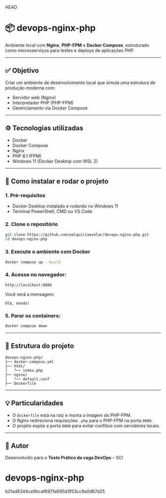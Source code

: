 HEAD
# 📦 devops-nginx-php

Ambiente local com **Nginx**, **PHP-FPM** e **Docker Compose**, estruturado como microsserviços para testes e deploys de aplicações PHP.

---

## ✅ Objetivo

Criar um ambiente de desenvolvimento local que simula uma estrutura de produção moderna com:
- Servidor web (Nginx)
- Interpretador PHP (PHP-FPM)
- Gerenciamento via Docker Compose

---

## ⚙️ Tecnologias utilizadas

- Docker
- Docker Compose
- Nginx
- PHP 8.1 (FPM)
- Windows 11 (Docker Desktop com WSL 2)

---

## 🚀 Como instalar e rodar o projeto

### 1. Pré-requisitos

- Docker Desktop instalado e rodando no Windows 11
- Terminal PowerShell, CMD ou VS Code

### 2. Clone o repositório

```bash
git clone https://github.com/walquiriaavelar/devops-nginx-php.git
cd devops-nginx-php
```

### 3. Execute o ambiente com Docker

```bash
docker compose up --build
```

### 4. Acesse no navegador:

```
http://localhost:8080
```

Você verá a mensagem:
```
Olá, mundo!
```

### 5. Parar os containers:

```bash
docker compose down
```

---

## 📁 Estrutura do projeto

```
devops-nginx-php/
├── docker-compose.yml
├── html/
│   └── index.php
├── nginx/
│   └── default.conf
├── Dockerfile
```

---

## 💡 Particularidades

- O `Dockerfile` está na raiz e monta a imagem do PHP-FPM.
- O Nginx redireciona requisições `.php` para o PHP-FPM na porta `9000`.
- O projeto expõe a porta `8080` para evitar conflitos com servidores locais.

---

## 📌 Autor

Desenvolvido para o **Teste Prático da vaga DevOps** – SCI

# devops-nginx-php
b2fad8344ce9bcaf697fa695d3f53cc9a0d67d25
